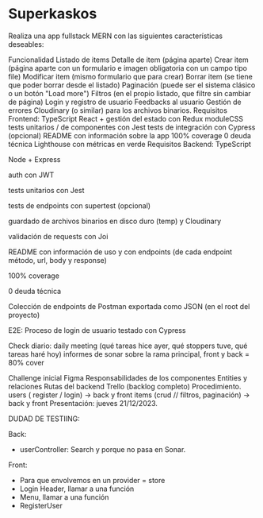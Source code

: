 # Superkaskos

Realiza una app fullstack MERN con las siguientes características deseables:

Funcionalidad
Listado de items
Detalle de item (página aparte)
Crear item (página aparte con un formulario e imagen obligatoria con un campo tipo file)
Modificar item (mismo formulario que para crear)
Borrar item (se tiene que poder borrar desde el listado)
Paginación (puede ser el sistema clásico o un botón "Load more")
Filtros (en el propio listado, que filtre sin cambiar de página)
Login y registro de usuario
Feedbacks al usuario
Gestión de errores
Cloudinary (o similar) para los archivos binarios.
Requisitos Frontend:
TypeScript
React + gestión del estado con Redux
moduleCSS
tests unitarios / de componentes con Jest
tests de integración con Cypress (opcional)
README con información sobre la app
100% coverage
0 deuda técnica
Lighthouse con métricas en verde
Requisitos Backend:
TypeScript

Node + Express

auth con JWT

tests unitarios con Jest

tests de endpoints con supertest (opcional)

guardado de archivos binarios en disco duro (temp) y Cloudinary

validación de requests con Joi

README con información de uso y con endpoints (de cada endpoint método, url, body y response)

100% coverage

0 deuda técnica

Colección de endpoints de Postman exportada como JSON (en el root del proyecto)

E2E:
Proceso de login de usuario testado con Cypress

Check diario:
daily meeting (qué tareas hice ayer, qué stoppers tuve, qué tareas haré hoy)
informes de sonar sobre la rama principal, front y back
= 80% cover

Challenge inicial
Figma
Responsabilidades de los componentes
Entities y relaciones
Rutas del backend
Trello (backlog completo)
Procedimiento.
users ( register / login) -> back y front
items (crud // filtros, paginación) -> back y front
Presentación: jueves 21/12/2023.

DUDAD DE TESTIING:

Back:

- userController: Search y porque no pasa en Sonar.

Front:

- Para que envolvemos en un provider = store
- Login Header, llamar a una función
- Menu, llamar a una función
- RegisterUser
